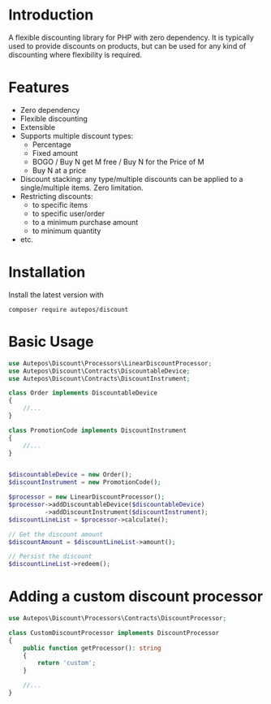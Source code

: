 # Introduction
A flexible discounting library for PHP with zero dependency. It is typically used to provide discounts on products, but can be used for any kind of discounting where flexibility is required.


# Features
- Zero dependency
- Flexible discounting
- Extensible
- Supports multiple discount types:
    - Percentage
    - Fixed amount
    - BOGO / Buy N get M free / Buy N for the Price of M
    - Buy N at a price
- Discount stacking: any type/multiple discounts can be applied to a single/multiple items. Zero limitation.
- Restricting discounts:
    - to specific items
    - to specific user/order
    - to a minimum purchase amount
    - to minimum quantity
- etc.

# Installation
Install the latest version with
```
composer require autepos/discount
```
# Basic Usage
```php
use Autepos\Discount\Processors\LinearDiscountProcessor;
use Autepos\Discount\Contracts\DiscountableDevice;
use Autepos\Discount\Contracts\DiscountInstrument;

class Order implements DiscountableDevice
{
    //...
}

class PromotionCode implements DiscountInstrument
{
    //...
}


$discountableDevice = new Order();
$discountInstrument = new PromotionCode();

$processor = new LinearDiscountProcessor();
$processor->addDiscountableDevice($discountableDevice)
          ->addDiscountInstrument($discountInstrument);
$discountLineList = $processor->calculate();

// Get the discount amount
$discountAmount = $discountLineList->amount();

// Persist the discount
$discountLineList->redeem();
```
# Adding a custom discount processor
```php
use Autepos\Discount\Processors\Contracts\DiscountProcessor;

class CustomDiscountProcessor implements DiscountProcessor
{
    public function getProcessor(): string
    {
        return 'custom';
    }

    //...
}
```

